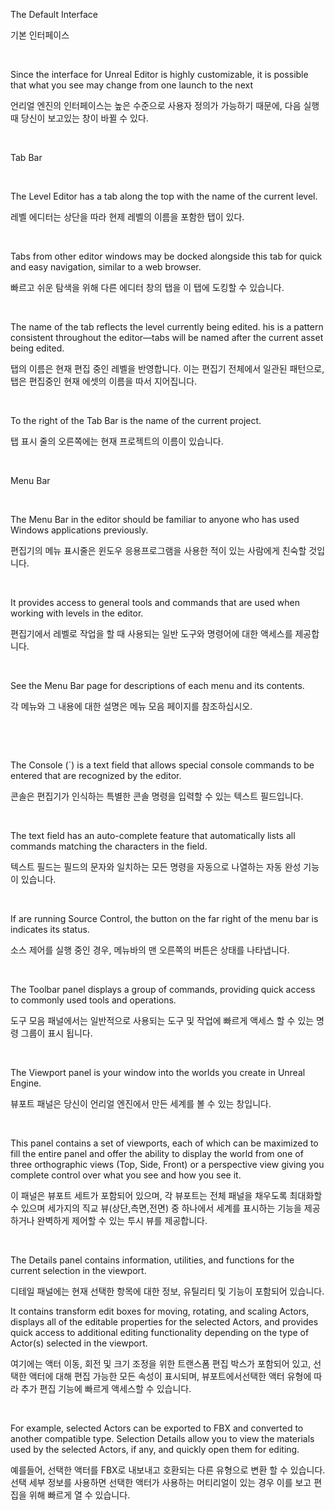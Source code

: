 The Default Interface

기본 인터페이스

​     

 Since the interface for Unreal Editor is highly customizable, it is possible that what you see may change from one launch to the next

언리얼 엔진의 인터페이스는 높은 수준으로 사용자 정의가 가능하기 때문에, 다음 실행 때 당신이 보고있는 창이 바뀔 수 있다.

​     

Tab Bar

​     

 The Level Editor has a tab along the top with the name of the current level.

 레벨 에디터는 상단을 따라 현제 레벨의 이름을 포함한 탭이 있다.

​     

 Tabs from other editor windows may be docked alongside this tab for quick and easy navigation, similar to a web browser.

 빠르고 쉬운 탐색을 위해 다른 에디터 창의 탭을 이 탭에 도킹할 수 있습니다.

​     

 The name of the tab reflects the level currently being edited. his is a pattern consistent throughout the editor—tabs will be named after the current asset being edited.

 탭의 이름은 현재 편집 중인 레벨을 반영합니다. 이는 편집기 전체에서 일관된 패턴으로, 탭은 편집중인 현재 에셋의 이름을 따서 지어집니다.

​     

To the right of the Tab Bar is the name of the current project.

 탭 표시 줄의 오른쪽에는 현재 프로젝트의 이름이 있습니다.

​     

Menu Bar

​     

The Menu Bar in the editor should be familiar to anyone who has used Windows applications previously.

 편집기의 메뉴 표시줄은 윈도우 응용프로그램을 사용한 적이 있는 사람에게 친숙할 것입니다.

​     

It provides access to general tools and commands that are used when working with levels in the editor.

 편집기에서 레벨로 작업을 할 때 사용되는 일반 도구와 명령어에 대한 액세스를 제공합니다.

​     

See the Menu Bar page for descriptions of each menu and its contents.

 각 메뉴와 그 내용에 대한 설명은 메뉴 모음 페이지를 참조하십시오.

​     

​     

The Console (`) is a text field that allows special console commands to be entered that are recognized by the editor.

 콘솔은 편집기가 인식하는 특별한 콘솔 명령을 입력할 수 있는 텍스트 필드입니다.

​     

The text field has an auto-complete feature that automatically lists all commands matching the characters in the field.

 텍스트 필드는 필드의 문자와 일치하는 모든 명령을 자동으로 나열하는 자동 완성 기능이 있습니다.

​     

If are running Source Control, the button on the far right of the menu bar is indicates its status.

 소스 제어를 실행 중인 경우, 메뉴바의 맨 오른쪽의 버튼은 상태를 나타냅니다.

​     

The Toolbar panel displays a group of commands, providing quick access to commonly used tools and operations.

도구 모음 패널에서는 일반적으로 사용되는 도구 및 작업에 빠르게 액세스 할 수 있는 명령 그룹이 표시 됩니다.

​     

The Viewport panel is your window into the worlds you create in Unreal Engine.

 뷰포트 패널은 당신이 언리얼 엔진에서 만든 세계를 볼 수 있는 창입니다.

​     

This panel contains a set of viewports, each of which can be maximized to fill the entire panel and offer the ability to display the world from one of three orthographic views (Top, Side, Front) or a perspective view giving you complete control over what you see and how you see it.

이 패널은 뷰포트 세트가 포함되어 있으며, 각 뷰포트는 전체 패널을 채우도록 최대화할 수 있으며 세가지의 직교 뷰(상단,측면,전면) 중 하나에서 세계를 표시하는 기능을 제공하거나 완벽하게 제어할 수 있는 투시 뷰를 제공합니다.

​     

The Details panel contains information, utilities, and functions for the current selection in the viewport.

 디테일 패널에는 현재 선택한 항목에 대한 정보, 유틸리티 및 기능이 포함되어 있습니다.

 

 It contains transform edit boxes for moving, rotating, and scaling Actors, displays all of the editable properties for the selected Actors, and provides quick access to additional editing functionality depending on the type of Actor(s) selected in the viewport.

 여기에는 액터 이동, 회전 및 크기 조정을 위한 트랜스폼 편집 박스가 포함되어 있고, 선택한 액터에 대해 편집 가능한 모든 속성이 표시되며, 뷰포트에서선택한 액터 유형에 따라 추가 편집 기능에 빠르게 액세스할 수 있습니다.

​     

For example, selected Actors can be exported to FBX and converted to another compatible type. Selection Details allow you to view the materials used by the selected Actors, if any, and quickly open them for editing.

 예를들어, 선택한 액터를 FBX로 내보내고 호환되는 다른 유형으로 변환 할 수 있습니다. 선택 세부 정보를 사용하면 선택한 액터가 사용하는 머티리얼이 있는 경우 이를 보고 편집을 위해 빠르게 열 수 있습니다.

​     

​     

​     

​     
